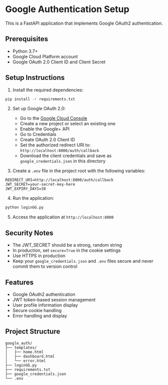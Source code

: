 # Google Authentication Setup

This is a FastAPI application that implements Google OAuth2 authentication.

## Prerequisites

- Python 3.7+
- Google Cloud Platform account
- Google OAuth 2.0 Client ID and Client Secret

## Setup Instructions

1. Install the required dependencies:
```bash
pip install -r requirements.txt
```

2. Set up Google OAuth 2.0:
   - Go to the [Google Cloud Console](https://console.cloud.google.com/)
   - Create a new project or select an existing one
   - Enable the Google+ API
   - Go to Credentials
   - Create OAuth 2.0 Client ID
   - Set the authorized redirect URI to: `http://localhost:8000/auth/callback`
   - Download the client credentials and save as `google_credentials.json` in this directory

3. Create a `.env` file in the project root with the following variables:
```
REDIRECT_URI=http://localhost:8000/auth/callback
JWT_SECRET=your-secret-key-here
JWT_EXPIRY_DAYS=30
```

4. Run the application:
```bash
python loginGG.py
```

5. Access the application at `http://localhost:8000`

## Security Notes

- The JWT_SECRET should be a strong, random string
- In production, set `secure=True` in the cookie settings
- Use HTTPS in production
- Keep your `google_credentials.json` and `.env` files secure and never commit them to version control

## Features

- Google OAuth2 authentication
- JWT token-based session management
- User profile information display
- Secure cookie handling
- Error handling and display

## Project Structure

```
google_auth/
├── templates/
│   ├── home.html
│   ├── dashboard.html
│   └── error.html
├── loginGG.py
├── requirements.txt
├── google_credentials.json
└── .env
``` 